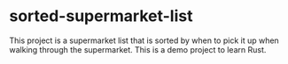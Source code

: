 # sorted-supermarket-list
This project is a supermarket list that is sorted by when to pick it up when walking through the supermarket. This is a demo project to learn Rust. 

